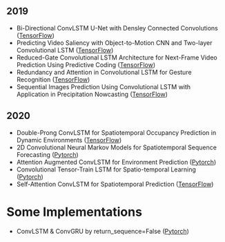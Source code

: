 

## 2019

* Bi-Directional ConvLSTM U-Net with Densley Connected Convolutions ([TensorFlow](https://github.com/rezazad68/BCDU-Net))
* Predicting Video Saliency with Object-to-Motion CNN and Two-layer Convolutional LSTM ([TensorFlow](https://github.com/remega/OMCNN_2CLSTM))
* Reduced-Gate Convolutional LSTM Architecture for Next-Frame Video Prediction Using Predictive Coding ([TensorFlow](https://github.com/NellyElsayed/rgcLSTM))
* Redundancy and Attention in Convolutional LSTM for Gesture Recognition ([TensorFlow](https://github.com/GuangmingZhu/ConvLSTMForGR))
* Sequential Images Prediction Using Convolutional LSTM with Application in Precipitation Nowcasting ([TensorFlow](https://github.com/mingkuan94/Thesis_ConvLSTM))



## 2020

* Double-Prong ConvLSTM for Spatiotemporal Occupancy Prediction in Dynamic Environments ([TensorFlow](https://github.com/sisl/Double-Prong-Occupancy))
* 2D Convolutional Neural Markov Models for Spatiotemporal Sequence Forecasting ([Pytorch](https://github.com/CJHJ/convolutional-neural-markov-model))
* Attention Augmented ConvLSTM for Environment Prediction ([Pytorch](https://github.com/sisl/AttentionAugmentedConvLSTM))
* Convolutional Tensor-Train LSTM for Spatio-temporal Learning ([Pytorch](https://github.com/NVlabs/conv-tt-lstm))
* Self-Attention ConvLSTM for Spatiotemporal Prediction ([TensorFlow](https://github.com/MahatmaSun1/SaConvSLTM))



# Some Implementations

* ConvLSTM & ConvGRU by return_sequence=False ([Pytorch](https://github.com/TrevorIkky/ConvRNNs))
